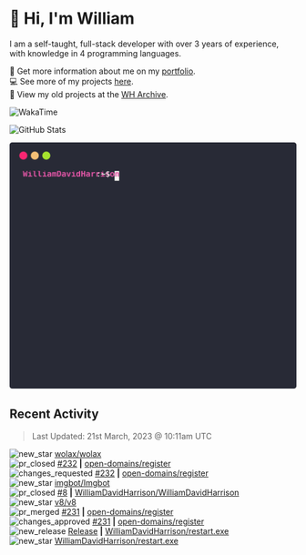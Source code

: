 # 👋 Hi, I'm William
I am a self-taught, full-stack developer with over 3 years of experience, with knowledge in 4 programming languages.

🧑 Get more information about me on my [portfolio](https://wdh.gg/dev).
<br>
💻 See more of my projects [here](https://github.com/wdhdev).
<br>
📁 View my old projects at the [WH Archive](https://wharchive.org).

![WakaTime](https://wakatime.com/badge/user/817e29c1-e1ac-4adc-936b-37bfa447c165.svg?style=for-the-badge)

![GitHub Stats](https://github-readme-stats.vercel.app/api?username=williamdavidharrison&theme=algolia&show_icons=true&border_radius=8&count_private=true&include_all_commits=true)

![GitHub Stats Terminal Style](assets/github_stats.svg)

## Recent Activity
<!--RECENT_ACTIVITY:last_update-->
> Last Updated: 21st March, 2023 @ 10:11am UTC
<!--RECENT_ACTIVITY:last_update_end-->

<!--RECENT_ACTIVITY:start-->
![new_star](https://cdn.jsdelivr.net/gh/Readme-Workflows/Readme-Icons@main/icons/octicons/StarredRepositoryYellow.svg) [wolax/wolax](https://github.com/wolax/wolax)<br>
![pr_closed](https://cdn.jsdelivr.net/gh/Readme-Workflows/Readme-Icons@main/icons/octicons/PullRequestClosed.svg) [#232](https://github.com/open-domains/register/pull/232) **|** [open-domains/register](https://github.com/open-domains/register)<br>
![changes_requested](https://cdn.jsdelivr.net/gh/Readme-Workflows/Readme-Icons@main/icons/octicons/RequestedChanges.svg) [#232](https://github.com/open-domains/register/pull/232#pullrequestreview-1349489786) **|** [open-domains/register](https://github.com/open-domains/register)<br>
![new_star](https://cdn.jsdelivr.net/gh/Readme-Workflows/Readme-Icons@main/icons/octicons/StarredRepositoryYellow.svg) [imgbot/Imgbot](https://github.com/imgbot/Imgbot)<br>
![pr_closed](https://cdn.jsdelivr.net/gh/Readme-Workflows/Readme-Icons@main/icons/octicons/PullRequestClosed.svg) [#8](https://github.com/WilliamDavidHarrison/WilliamDavidHarrison/pull/8) **|** [WilliamDavidHarrison/WilliamDavidHarrison](https://github.com/WilliamDavidHarrison/WilliamDavidHarrison)<br>
![new_star](https://cdn.jsdelivr.net/gh/Readme-Workflows/Readme-Icons@main/icons/octicons/StarredRepositoryYellow.svg) [v8/v8](https://github.com/v8/v8)<br>
![pr_merged](https://cdn.jsdelivr.net/gh/Readme-Workflows/Readme-Icons@main/icons/octicons/PullRequestMerged.svg) [#231](https://github.com/open-domains/register/pull/231) **|** [open-domains/register](https://github.com/open-domains/register)<br>
![changes_approved](https://cdn.jsdelivr.net/gh/Readme-Workflows/Readme-Icons@main/icons/octicons/ApprovedChanges.svg) [#231](https://github.com/open-domains/register/pull/231#pullrequestreview-1348208350) **|** [open-domains/register](https://github.com/open-domains/register)<br>
![new_release](https://cdn.jsdelivr.net/gh/Readme-Workflows/Readme-Icons@main/icons/octicons/Release.svg) [Release](https://github.com/WilliamDavidHarrison/restart.exe/releases/tag/release) **|** [WilliamDavidHarrison/restart.exe](https://github.com/WilliamDavidHarrison/restart.exe)<br>
![new_star](https://cdn.jsdelivr.net/gh/Readme-Workflows/Readme-Icons@main/icons/octicons/StarredRepositoryYellow.svg) [WilliamDavidHarrison/restart.exe](https://github.com/WilliamDavidHarrison/restart.exe)<br>
<!--RECENT_ACTIVITY:end-->
